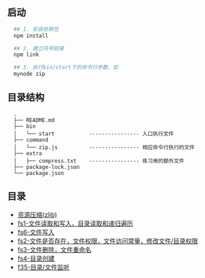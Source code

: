 ## 启动

```bash
  ## 1. 安装依赖包
  npm install

  ## 2. 建立符号链接
  npm link

  ## 3. 执行bin/start下的命令行参数，如
  mynode zip
```

## 目录结构

```
  .
  ├── README.md
  ├── bin
  │   └── start           ---------------- 入口执行文件
  ├── command
  │   └── zip.js          ---------------- 相应命令行执行的文件
  ├── extra
  │   ├── compress.txt    ---------------- 练习用的额外文件
  ├── package-lock.json
  └── package.json
```

## 目录

- [资源压缩(zlib)]()
- [fs1-文件读取和写入，目录读取和递归遍历]()
- [fs6-文件写入]()
- [fs2-文件是否存在，文件权限，文件访问常量，修改文件/目录权限]()
- [fs3-文件删除，文件重命名]()
- [fs4-目录创建]()
- [f35-目录/文件监听]()

